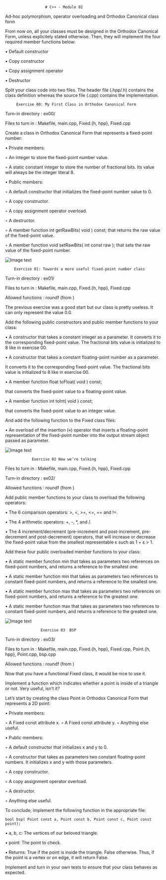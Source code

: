                       # C++ - Module 02

Ad-hoc polymorphism, operator overloading and Orthodox Canonical class form


From now on, all your classes must be designed in the Orthodox Canonical Form, unless explicitely stated otherwise. Then, they will implement the four required member functions below:

• Default constructor

• Copy constructor

• Copy assignment operator

• Destructor

Split your class code into two files. The header file (.hpp/.h) contains the class definition whereas the source file (.cpp) contains the implementation.

         Exercise 00: My First Class in Orthodox Canonical Form

Turn-in directory : ex00/

Files to turn in : Makefile, main.cpp, Fixed.{h, hpp}, Fixed.cpp

Create a class in Orthodox Canonical Form that represents a fixed-point number: 

• Private members:

◦ An integer to store the fixed-point number value.

◦ A static constant integer to store the number of fractional bits. Its value will always be the integer literal 8.

• Public members:

◦ A default constructor that initializes the fixed-point number value to 0.

◦ A copy constructor. 

◦ A copy assignment operator overload.

◦ A destructor.

◦ A member function int getRawBits( void ) const; that returns the raw value of the fixed-point value.

◦ A member function void setRawBits( int const raw ); that sets the raw value of the fixed-point number.

![Image text](https://github.com/tamchoor/module_cpp/blob/main/02/01.00.png)

        Exercise 01: Towards a more useful fixed-point number class

Turn-in directory : ex01/

Files to turn in : Makefile, main.cpp, Fixed.{h, hpp}, Fixed.cpp 

Allowed functions : roundf (from <cmath>)


The previous exercise was a good start but our class is pretty useless. It can only represent the value 0.0.

Add the following public constructors and public member functions to your class:

• A constructor that takes a constant integer as a parameter.
It converts it to the corresponding fixed-point value. The fractional bits value is initialized to 8 like in exercise 00.

• A constructor that takes a constant floating-point number as a parameter.

It converts it to the corresponding fixed-point value. The fractional bits value is initialized to 8 like in exercise 00.

• A member function float toFloat( void ) const;

that converts the fixed-point value to a floating-point value.

• A member function int toInt( void ) const;

that converts the fixed-point value to an integer value.

And add the following function to the Fixed class files:

• An overload of the insertion («) operator that inserts a floating-point representation
of the fixed-point number into the output stream object passed as parameter.
  
![Image text](https://github.com/tamchoor/module_cpp/blob/main/02/01.01.png)

                Exercise 02 Now we’re talking

Files to turn in : Makefile, main.cpp, Fixed.{h, hpp}, Fixed.cpp

 Turn-in directory : ex02/

Allowed functions : roundf (from <cmath>)

Add public member functions to your class to overload the following operators:

• The 6 comparison operators: >, <, >=, <=, == and !=.

• The 4 arithmetic operators: +, -, *, and /.

• The 4 increment/decrement (pre-increment and post-increment, pre-decrement and post-decrement) operators, that will increase or decrease the fixed-point value from the smallest representable ε such as 1 + ε > 1.

Add these four public overloaded member functions to your class:

• A static member function min that takes as parameters two references on fixed-point numbers, and returns a reference to the smallest one.

• A static member function min that takes as parameters two references to constant fixed-point numbers, and returns a reference to the smallest one.

• A static member function max that takes as parameters two references on fixed-point numbers, and returns a reference to the greatest one.

• A static member function max that takes as parameters two references to constant fixed-point numbers, and returns a reference to the greatest one.
  
![Image text](https://github.com/tamchoor/module_cpp/blob/main/02/01.02.png)

                    Exercise 03  BSP

Turn-in directory : ex03/

Files to turn in : Makefile, main.cpp, Fixed.{h, hpp}, Fixed.cpp, Point.{h, hpp}, Point.cpp, bsp.cpp

 Allowed functions : roundf (from <cmath>)

Now that you have a functional Fixed class, it would be nice to use it.

Implement a function which indicates whether a point is inside of a triangle or not. Very useful, isn’t it?


Let’s start by creating the class Point in Orthodox Canonical Form that represents a 2D point:

• Private members:

◦ A Fixed const attribute x. ◦ A Fixed const attribute y. ◦ Anything else useful.

• Public members:

◦ A default constructor that initializes x and y to 0.

◦ A constructor that takes as parameters two constant 
floating-point numbers. It initializes x and y with those parameters.

◦ A copy constructor.

◦ A copy assignment operator overload.

◦ A destructor.

◦ Anything else useful.

To conclude, implement the following function in the appropriate file:

    bool bsp( Point const a, Point const b, Point const c, Point const point);

• a, b, c: The vertices of our beloved triangle.

• point: The point to check.

• Returns: True if the point is inside the triangle. False otherwise. Thus, if the point is a vertex or on edge, it will return False.

Implement and turn in your own tests to ensure that your class behaves as expected.

